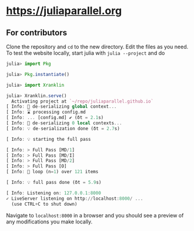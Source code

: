 # https://juliaparallel.org

## For contributors

Clone the repository and `cd` to the new directory. Edit the files as you need.  To test the
website locally, start julia with `julia --project` and do

```julia
julia> import Pkg

julia> Pkg.instantiate()

julia> import Xranklin

julia> Xranklin.serve()
  Activating project at `~/repo/juliaparallel.github.io`
[ Info: 📓 de-serializing global context...
[ Info: ⌛ processing config.md
[ Info: ... [config.md] ✔ (δt = 2.1s)
[ Info: 📓 de-serializing 0 local contexts...
[ Info: 💡 de-serialization done (δt = 2.7s)

[ Info: 💡 starting the full pass

[ Info: > Full Pass [MD/1]
[ Info: > Full Pass [MD/I]
[ Info: > Full Pass [MD/2]
[ Info: > Full Pass [O]
[ Info: 🧵 loop (n=1) over 121 items

[ Info: 💡 full pass done (δt = 5.9s)

[ Info: Listening on: 127.0.0.1:8000
✓ LiveServer listening on http://localhost:8000/ ...
  (use CTRL+C to shut down)
```

Navigate to `localhost:8000` in a browser and you should see a preview of any modifications
you make locally.
